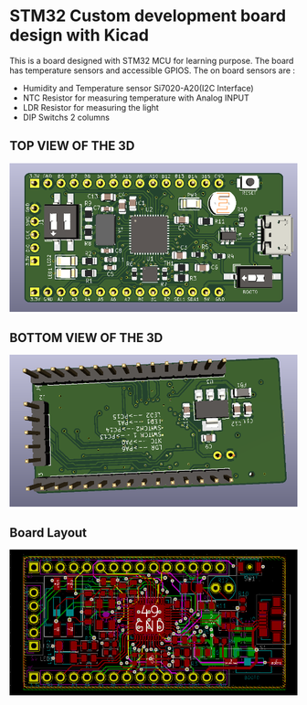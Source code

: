 # STM32 Custom development board design with Kicad

This is a board designed with STM32 MCU for learning purpose. The board has temperature sensors and accessible GPIOS.
The on board sensors are :
* Humidity and Temperature sensor Si7020-A20(I2C Interface)
* NTC Resistor for measuring temperature with Analog INPUT
* LDR Resistor for measuring the light
* DIP Switchs 2 columns 

## TOP VIEW OF THE 3D
![3D Top View ](/images/top-3d.PNG)

## BOTTOM VIEW OF THE 3D
![3D Bottom View](/images/bottom-3d.PNG)

## Board Layout
![Board Layout](/images/layout.PNG)


